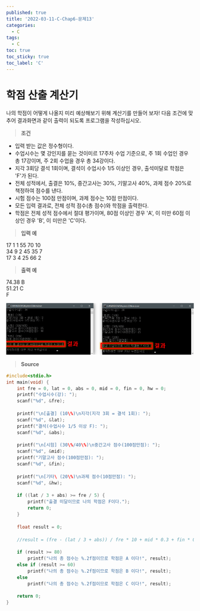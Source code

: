 ```yaml
---
published: true
title: '2022-03-11-C-Chap6-문제13'
categories:
  - C
tags:
  - C
toc: true
toc_sticky: true
toc_label: 'C'
---
```


# 학점 산출 계산기

나의 학점이 어떻게 나올지 미리 예상해보기 위해 계산기를 만들어 보자! 다음 조건에 맞추어 결과화면과 같이 출력이 되도록 프로그램을 작성하십시오.

> **조건**

- 입력 받는 값은 정수형이다.
- 수업시수는 몇 강인지를 묻는 것이미르 17주차 수업 기준으로, 주 1회 수업인 경우 총 17강이며, 주 2회 수업을 경우 총 34강이다.
- 지각 3회당 결석 1회이며, 결석이 수업시수 1/5 이상인 경우, 출석미달로 학점은 'F'가 된다.
- 전체 성적에서, 출결은 10%, 중간고사는 30%, 기말고사 40%, 과제 점수 20%로 책정하여 점수를 낸다.
- 시험 점수는 100점 만점이며, 과제 점수는 10점 만점이다.
- 모든 입력 결과로, 전체 성적 점수(총 점수)와 학점을 출력한다.
- 학점은 전체 성적 점수에서 절대 평가이며, 80점 이상인 경우 'A', 이 미만 60점 이상인 경우 'B', 이 미만은 'C'이다.

> **입력 예**

17 1 1 55 70 10  
34 9 2 45 35 7  
17 3 4 25 66 2

> **출력 예**

74.38 B  
51.21 C  
F

![image](https://github.com/222SeungHyun/222SeungHyun.github.io/blob/master/_images/%EA%B8%B0%EC%B4%88%ED%94%84%EB%A1%9C%EA%B7%B8%EB%9E%98%EB%B0%8D%206%EC%9E%A5%20%EC%8B%A4%EC%8A%B5-%EB%AC%B8%EC%A0%9C13.png?raw=true)

> **Source**

```C
#include<stdio.h>
int main(void) {
	int fre = 0, lat = 0, abs = 0, mid = 0, fin = 0, hw = 0;
	printf("수업시수(강): ");
	scanf("%d", &fre);

	printf("\n[출결] (10\%)\n지각(지각 3회 = 결석 1회): ");
	scanf("%d", &lat);
	printf("결석(수업시수 1/5 이상 F): ");
	scanf("%d", &abs);

	printf("\n[시험] (30\%/40\%)\n중간고사 점수(100점만점): ");
	scanf("%d", &mid);
	printf("기말고사 점수(100점만점): ");
	scanf("%d", &fin);

	printf("\n[기타\ (20\%)\n과제 점수(10점만점): ");
	scanf("%d", &hw);

	if ((lat / 3 + abs) >= fre / 5) {
		printf("출결 미달이므로 나의 학점은 F이다.");
		return 0;
	}

	float result = 0;

	//result = (fre - (lat / 3 + abs)) / fre * 10 + mid * 0.3 + fin * 0.4 + hw * 2;

	if (result >= 80)
		printf("나의 총 점수는 %.2f점이므로 학점은 A 이다!", result);
	else if (result >= 60)
		printf("나의 총 점수는 %.2f점이므로 학점은 B 이다!", result);
	else
		printf("나의 총 점수는 %.2f점이므로 학점은 C 이다!", result);

	return 0;
}
```
